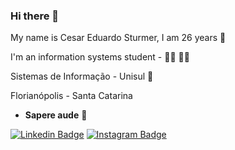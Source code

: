 ### Hi there 👋

My name is Cesar Eduardo Sturmer, I am 26 years 👦

I'm an information systems student - 👨‍💻 👨‍💻

Sistemas de Informação - Unisul 🏫

Florianópolis - Santa Catarina 

- **Sapere aude** 🧠



[![Linkedin Badge](https://img.shields.io/badge/-LinkedIn-blue?style=flat-square&logo=Linkedin&logoColor=white&link=https://www.linkedin.com/in/césar-sturmer-84394117a)](https://www.linkedin.com/in/césar-sturmer-84394117a) 
[![Instagram Badge](https://img.shields.io/badge/-Instagram-DarkRed?style=flat-square&logo=Instagram&logoColor=white&link=https://www.instagram.com/cesarsturmer/)](https://www.instagram.com/cesarsturmer/) 
 
 
 
